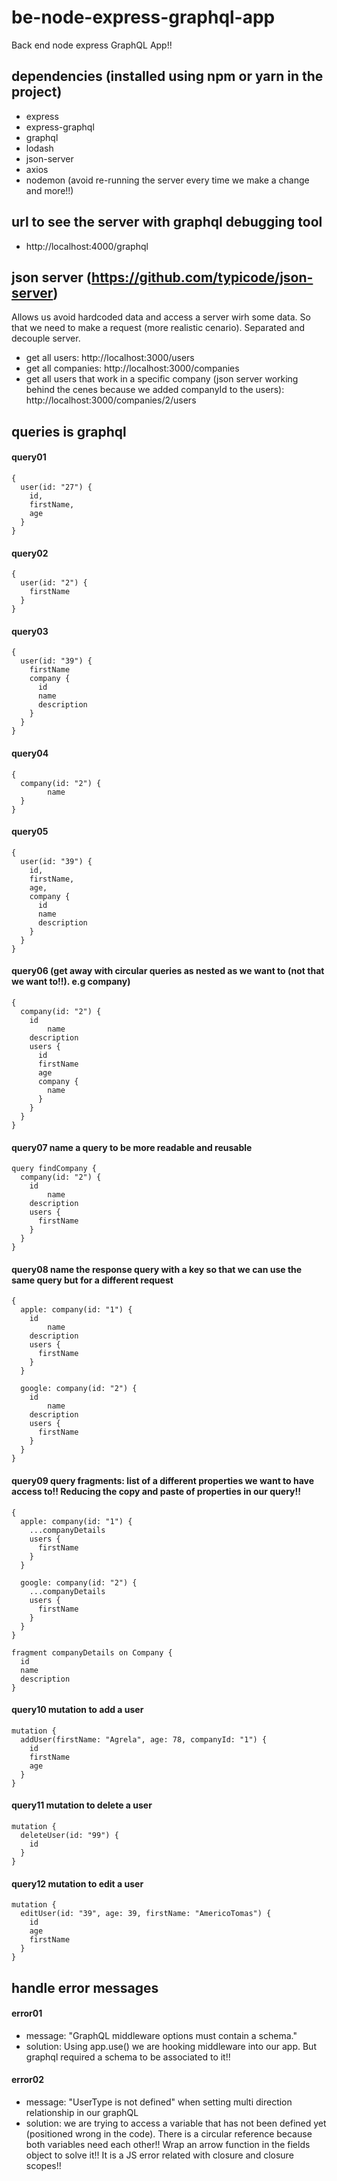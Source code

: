 # be-node-express-graphql-app

Back end node express GraphQL App!!

## dependencies (installed using npm or yarn in the project)

- express
- express-graphql
- graphql
- lodash
- json-server
- axios
- nodemon (avoid re-running the server every time we make a change and more!!)

## url to see the server with graphql debugging tool

- http://localhost:4000/graphql

## json server (https://github.com/typicode/json-server)

Allows us avoid hardcoded data and access a server wirh some data. So that we need to make a request (more realistic cenario). Separated and decouple server.

- get all users: http://localhost:3000/users
- get all companies: http://localhost:3000/companies
- get all users that work in a specific company (json server working behind the cenes because we added companyId to the users): http://localhost:3000/companies/2/users

## queries is graphql

#### query01

```
{
  user(id: "27") {
    id,
    firstName,
    age
  }
}
```

#### query02

```
{
  user(id: "2") {
    firstName
  }
}
```

#### query03

```
{
  user(id: "39") {
    firstName
    company {
      id
      name
      description
    }
  }
}
```

#### query04

```
{
  company(id: "2") {
		name
  }
}
```

#### query05

```
{
  user(id: "39") {
    id,
    firstName,
    age,
    company {
      id
      name
      description
    }
  }
}
```

#### query06 (get away with circular queries as nested as we want to (not that we want to!!). e.g company)

```
{
  company(id: "2") {
    id
		name
    description
    users {
      id
      firstName
      age
      company {
        name
      }
    }
  }
}
```

#### query07 name a query to be more readable and reusable

```
query findCompany {
  company(id: "2") {
    id
		name
    description
    users {
      firstName
    }
  }
}
```

#### query08 name the response query with a key so that we can use the same query but for a different request

```
{
  apple: company(id: "1") {
    id
		name
    description
    users {
      firstName
    }
  }

  google: company(id: "2") {
    id
		name
    description
    users {
      firstName
    }
  }
}
```

#### query09 query fragments: list of a different properties we want to have access to!! Reducing the copy and paste of properties in our query!!

```
{
  apple: company(id: "1") {
    ...companyDetails
    users {
      firstName
    }
  }

  google: company(id: "2") {
    ...companyDetails
    users {
      firstName
    }
  }
}

fragment companyDetails on Company {
  id
  name
  description
}
```

#### query10 mutation to add a user

```
mutation {
  addUser(firstName: "Agrela", age: 78, companyId: "1") {
    id
    firstName
    age
  }
}
```

#### query11 mutation to delete a user

```
mutation {
  deleteUser(id: "99") {
    id
  }
}
```

#### query12 mutation to edit a user

```
mutation {
  editUser(id: "39", age: 39, firstName: "AmericoTomas") {
    id
    age
    firstName
  }
}
```

## handle error messages

#### error01

- message: "GraphQL middleware options must contain a schema."
- solution: Using app.use() we are hooking middleware into our app. But graphql required a schema to be associated to it!!

#### error02

- message: "UserType is not defined" when setting multi direction relationship in our graphQL
- solution: we are trying to access a variable that has not been defined yet (positioned wrong in the code). There is a circular reference because both variables need each other!! Wrap an arrow function in the fields object to solve it!! It is a JS error related with closure and closure scopes!!
